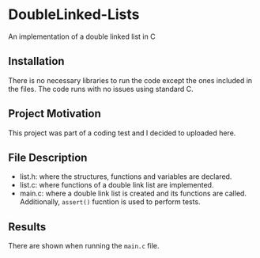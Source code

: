 # DoubleLinked-Lists
An implementation of a double linked list in C

## Installation

There is no necessary libraries to run the code except the ones included in the files. The code runs with no issues using 
standard C.

## Project Motivation

This project was part of a coding test and I decided to uploaded here.

## File Description

* list.h: where the structures, functions and variables are declared.
* list.c: where functions of a double link list are implemented. 
* main.c: where a double link list is created and its functions are called. Additionally, ``assert()`` fucntion is used to
perform tests.

## Results

There are shown when running the ``main.c`` file.




